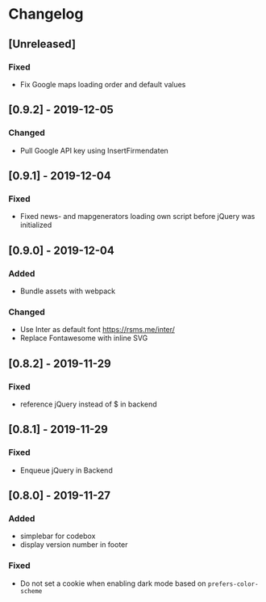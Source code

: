 # Changelog

## [Unreleased]

### Fixed
- Fix Google maps loading order and default values


## [0.9.2] - 2019-12-05

### Changed
- Pull Google API key using InsertFirmendaten


## [0.9.1] - 2019-12-04

### Fixed
- Fixed news- and mapgenerators loading own script before jQuery was initialized


## [0.9.0] - 2019-12-04

### Added
- Bundle assets with webpack

### Changed
- Use Inter as default font https://rsms.me/inter/
- Replace Fontawesome with inline SVG


## [0.8.2] - 2019-11-29

### Fixed
- reference jQuery instead of $ in backend


## [0.8.1] - 2019-11-29

### Fixed
- Enqueue jQuery in Backend


## [0.8.0] - 2019-11-27

### Added
- simplebar for codebox
- display version number in footer

### Fixed
- Do not set a cookie when enabling dark mode based on `prefers-color-scheme`